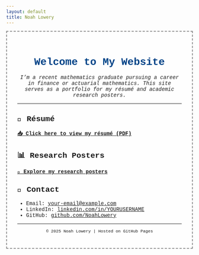 ```yaml
---
layout: default
title: Noah Lowery
---
```


<div style="max-width: 800px; margin: auto; font-family: 'Courier New', monospace; background-color: #fefefe; padding: 2em; border: 2px dashed #888;">

<h1 style="text-align: center; color: #004488;">Welcome to My Website</h1>

<p style="text-align: center;"><i>I’m a recent mathematics graduate pursuing a career in finance or actuarial mathematics. This site serves as a portfolio for my résumé and academic research posters.</i></p>

<hr>

<h2>📄 Résumé</h2>
<p><a href="resume.pdf"><b>📥 Click here to view my résumé (PDF)</b></a></p>

<h2>📊 Research Posters</h2>
<p><a href="posters/"><b>📂 Explore my research posters</b></a></p>

<h2>🔗 Contact</h2>
<ul>
  <li>Email: <a href="mailto:your-email@example.com">your-email@example.com</a></li>
  <li>LinkedIn: <a href="https://linkedin.com/in/YOURUSERNAME">linkedin.com/in/YOURUSERNAME</a></li>
  <li>GitHub: <a href="https://github.com/NoahLowery">github.com/NoahLowery</a></li>
</ul>

<hr>

<p style="text-align: center; font-size: 0.8em;">© 2025 Noah Lowery | Hosted on GitHub Pages</p>

</div>
